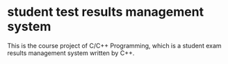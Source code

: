 # student test results management system
This is the course project of C/C++ Programming, which is a student exam results management system written by C++.
